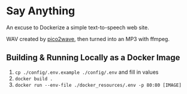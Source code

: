 # Say Anything

An excuse to Dockerize a simple text-to-speech web site.

WAV created by [pico2wave](http://manpages.ubuntu.com/manpages/trusty/man1/pico2wave.1.html),
then turned into an MP3 with ffmpeg.

## Building & Running Locally as a Docker Image

1.  `cp ./config/.env.example ./config/.env` and fill in values
1.  `docker build .`
1.  `docker run --env-file ./docker_resources/.env -p 80:80 [IMAGE]`
